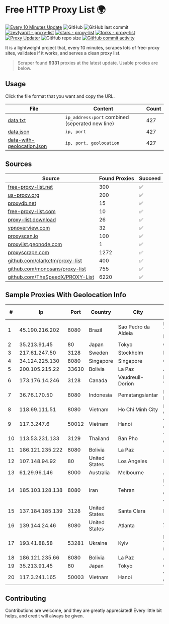 
# Free HTTP Proxy List 🌍

[![Every 10 Minutes Update](https://github.com/mertguvencli/http-proxy-list/actions/workflows/main.yml/badge.svg?branch=main)](https://github.com/mertguvencli/http-proxy-list/actions/workflows/main.yml)
![GitHub](https://img.shields.io/github/license/mertguvencli/http-proxy-list)
![GitHub last commit](https://img.shields.io/github/last-commit/mertguvencli/http-proxy-list)
[![zevtyardt - proxy-list](https://img.shields.io/static/v1?label=zevtyardt&message=proxy-list&color=blue&logo=github)](https://github.com/zevtyardt/proxy-list "Go to GitHub repo")
[![stars - proxy-list](https://img.shields.io/github/stars/zevtyardt/proxy-list?style=social)](https://github.com/zevtyardt/proxy-list)
[![forks - proxy-list](https://img.shields.io/github/forks/zevtyardt/proxy-list?style=social)](https://github.com/zevtyardt/proxy-list)
[![Proxy Updater](https://github.com/zevtyardt/proxy-list/workflows/Proxy%20Updater/badge.svg)](https://github.com/zevtyardt/proxy-list/actions?query=workflow:"Proxy+Updater")
![GitHub repo size](https://img.shields.io/github/repo-size/zevtyardt/proxy-list)
[![GitHub commit activity](https://img.shields.io/github/commit-activity/m/zevtyardt/proxy-list?logo=commits)](https://github.com/zevtyardt/proxy-list/commits/main)

It is a lightweight project that, every 10 minutes, scrapes lots of free-proxy sites, validates if it works, and serves a clean proxy list.

> Scraper found **9331** proxies at the latest update. Usable proxies are below.

## Usage

Click the file format that you want and copy the URL.

|File|Content|Count|
|----|-------|-----|
|[data.txt](https://raw.githubusercontent.com/mertguvencli/http-proxy-list/main/proxy-list/data.txt)|`ip_address:port` combined (seperated new line)|427|
|[data.json](https://raw.githubusercontent.com/mertguvencli/http-proxy-list/main/proxy-list/data.json)|`ip, port`|427|
|[data-with-geolocation.json](https://raw.githubusercontent.com/mertguvencli/http-proxy-list/main/proxy-list/data-with-geolocation.json)|`ip, port, geolocation`|427|

## Sources

|Source|Found Proxies|Succeed|
|------|-------------|-------|
|[free-proxy-list.net](https://free-proxy-list.net)|300|✅|
|[us-proxy.org](https://www.us-proxy.org)|200|✅|
|[proxydb.net](http://proxydb.net)|15|✅|
|[free-proxy-list.com](https://free-proxy-list.com/?page=&port=&type%5B%5D=http&type%5B%5D=https&up_time=0&search=Search)|10|✅|
|[proxy-list.download](https://www.proxy-list.download/HTTP)|26|✅|
|[vpnoverview.com](https://vpnoverview.com/privacy/anonymous-browsing/free-proxy-servers)|32|✅|
|[proxyscan.io](https://www.proxyscan.io)|100|✅|
|[proxylist.geonode.com](https://proxylist.geonode.com/api/proxy-list?limit=300&page=1&sort_by=lastChecked&sort_type=desc&protocols=http,https)|1|✅|
|[proxyscrape.com](https://api.proxyscrape.com/v2/?request=displayproxies&protocol=http&timeout=10000&country=all&ssl=all&anonymity=all)|1272|✅|
|[github.com/clarketm/proxy-list](https://raw.githubusercontent.com/clarketm/proxy-list/master/proxy-list-raw.txt)|400|✅|
|[github.com/monosans/proxy-list](https://raw.githubusercontent.com/monosans/proxy-list/main/proxies/http.txt)|755|✅|
|[github.com/TheSpeedX/PROXY-List](https://raw.githubusercontent.com/TheSpeedX/PROXY-List/master/http.txt)|6220|✅|


## Sample Proxies With Geolocation Info

|#|Ip|Port|Country|City|Internet Service Provider|
|-|--|----|-------|----|-------------------------|
|1|45.190.216.202|8080|Brazil|Sao Pedro da Aldeia|Infolagos Telecomunicacoes Ltda ME|
|2|35.213.91.45|80|Japan|Tokyo|Google LLC|
|3|217.61.247.50|3128|Sweden|Stockholm|Elastx AB|
|4|34.124.225.130|8080|Singapore|Singapore|Google LLC|
|5|200.105.215.22|33630|Bolivia|La Paz|AXS Bolivia S. A.|
|6|173.176.14.246|3128|Canada|Vaudreuil-Dorion|Le Groupe Videotron Ltee|
|7|36.76.170.50|8080|Indonesia|Pematangsiantar|PT. TELKOM INDONESIA|
|8|118.69.111.51|8080|Vietnam|Ho Chi Minh City|FPT Telecom Company|
|9|117.3.247.6|50012|Vietnam|Hanoi|Viettel Corporation|
|10|113.53.231.133|3129|Thailand|Ban Pho|TOT Public Company Limited|
|11|186.121.235.222|8080|Bolivia|La Paz|AXS Bolivia S. A.|
|12|107.148.94.92|80|United States|Los Angeles|PEG TECH INC|
|13|61.29.96.146|8000|Australia|Melbourne|AAPT Limited|
|14|185.103.128.138|8080|Iran|Tehran|Pishgaman Toseeh Ertebatat Company (Private Joint Stock)|
|15|137.184.185.139|3128|United States|Santa Clara|DigitalOcean, LLC|
|16|139.144.24.46|8080|United States|Atlanta|Akamai Technologies, Inc.|
|17|193.41.88.58|53281|Ukraine|Kyiv|Kyiv National Taras Shevchenko University|
|18|186.121.235.66|8080|Bolivia|La Paz|AXS Bolivia S. A.|
|19|35.213.91.45|80|Japan|Tokyo|Google LLC|
|20|117.3.241.165|50003|Vietnam|Hanoi|Viettel Corporation|



## Contributing

Contributions are welcome, and they are greatly appreciated! Every
little bit helps, and credit will always be given.

